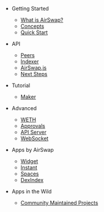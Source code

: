 - Getting Started

    -   [What is AirSwap?]()
    -   [Concepts](getting-started/concepts.md)
    -   [Quick Start](getting-started/quickstart.md)

- API

    -   [Peers](api/peers.md)
    -   [Indexer](api/indexer.md)
    -   [AirSwap.js](api/airswapjs.md)
    -   [Next Steps](api/next-steps.md)

- Tutorial

    -   [Maker](tutorials/maker/README.md)

- Advanced

    -   [WETH](advanced/weth.md)
    -   [Approvals](advanced/approvals.md)
    -   [API Server](advanced/api-server.md)
    -   [WebSocket](advanced/websocket.md)

- Apps by AirSwap

    -   [Widget](dapps/widget.md)
    -   [Instant](dapps/instant.md)
    -   [Spaces](dapps/spaces.md)
    -   [DexIndex](dapps/dexindex.md)

- Apps in the Wild

    -   [Community Maintained Projects](thirdPartyDevs/projects.md)
